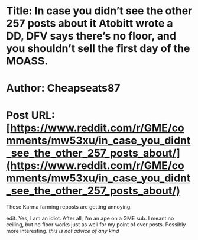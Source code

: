 # Title: In case you didn’t see the other 257 posts about it Atobitt wrote a DD, DFV says there’s no floor, and you shouldn’t sell the first day of the MOASS.
# Author: Cheapseats87
# Post URL: [https://www.reddit.com/r/GME/comments/mw53xu/in_case_you_didnt_see_the_other_257_posts_about/](https://www.reddit.com/r/GME/comments/mw53xu/in_case_you_didnt_see_the_other_257_posts_about/)


These Karma farming reposts are getting annoying.

edit. Yes, I am an idiot. After all, I'm an ape on a GME sub.  I meant no ceiling, but no floor works just as well for my point of over posts. Possibly more interesting.   *this is not advice of any kind*